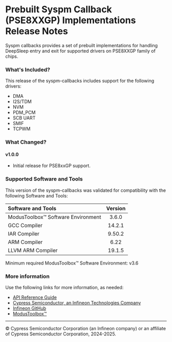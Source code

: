 # Prebuilt Syspm Callback (PSE8XXGP) Implementations Release Notes
Syspm callbacks provides a set of prebuilt implementations for handling DeepSleep entry and exit for supported drivers on PSE8XXGP family of chips.

### What's Included?
This release of the syspm-callbacks includes support for the following drivers:
* DMA
* I2S/TDM
* NVM
* PDM_PCM
* SCB UART
* SMIF
* TCPWM

### What Changed?
#### v1.0.0
* Initial release for PSE8xxGP support.


### Supported Software and Tools
This version of the syspm-callbacks was validated for compatibility with the following Software and Tools:

| Software and Tools                        | Version |
| :---                                      | :----:  |
| ModusToolbox™ Software Environment        | 3.6.0   |
| GCC Compiler                              | 14.2.1  |
| IAR Compiler                              | 9.50.2  |
| ARM Compiler                              | 6.22    |
| LLVM ARM Compiler                         | 19.1.5  |

Minimum required ModusToolbox™ Software Environment: v3.6

### More information
Use the following links for more information, as needed:
* [API Reference Guide](https://infineon.github.io/syspm-callbacks-pse8xxgp/html/modules.html)
* [Cypress Semiconductor, an Infineon Technologies Company](http://www.cypress.com)
* [Infineon GitHub](https://github.com/infineon)
* [ModusToolbox™](https://www.cypress.com/products/modustoolbox-software-environment)

---
© Cypress Semiconductor Corporation (an Infineon company) or an affiliate of Cypress Semiconductor Corporation, 2024-2025.
